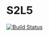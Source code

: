 # S2L5
[![Build Status](https://travis-ci.org/AlexGorbachev2198/S2L5.svg?branch=master)](https://travis-ci.org/AlexGorbachev2198/S2L5)
